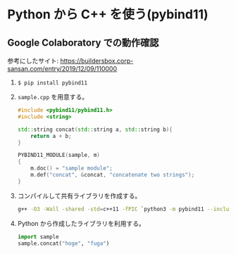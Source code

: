 # Python から C++ を使う(pybind11)

## Google Colaboratory での動作確認

参考にしたサイト: <https://buildersbox.corp-sansan.com/entry/2019/12/09/110000>

1. `$ pip install pybind11`

1. `sample.cpp` を用意する。

    ```cpp
    #include <pybind11/pybind11.h>
    #include <string>

    std::string concat(std::string a, std::string b){
        return a + b;
    }

    PYBIND11_MODULE(sample, m)
    {
        m.doc() = "sample module";
        m.def("concat", &concat, "concatenate two strings");
    }
    ```

1. コンパイルして共有ライブラリを作成する。

    ```sh
    g++ -O3 -Wall -shared -std=c++11 -fPIC `python3 -m pybind11 --includes` sample.cpp -o sample`python3-config --extension-suffix`
    ```

1. Python から作成したライブラリを利用する。

    ```py
    import sample
    sample.concat("hoge", "fuga")
    ```
